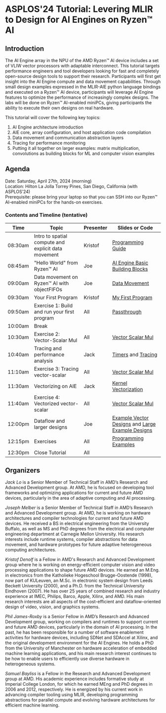 # ASPLOS'24 Tutorial: Levering MLIR to Design for AI Engines on Ryzen™ AI

## Introduction

The AI Engine array in the NPU of the AMD Ryzen™ AI device includes a set of VLIW vector processors with adaptable interconnect. This tutorial targets performance engineers and tool developers looking for fast and completely open-source design tools to support their research. Participants will first get insight into the AI Engine compute and data movement capabilities. Through small design examples expressed in the MLIR-AIE python language bindings and executed on a Ryzen™ AI device, participants will leverage AI Engine features to optimize the performance of increasingly complex designs. The labs will be done on Ryzen™ AI-enabled miniPCs, giving participants the ability to execute their own designs on real hardware.


This tutorial will cover the following key topics:
1. AI Engine architecture introduction 
1. AIE core, array configuration, and host application code compilation
1. Data movement and communication abstraction layers
1. Tracing for performance monitoring
1. Putting it all together on larger examples: matrix multiplication, convolutions as building blocks for ML and computer vision examples 

## Agenda

Date: Saturday, April 27th, 2024 (morning)  
Location: Hilton La Jolla Torrey Pines, San Diego, California (with ASPLOS’24)  
Prerequisite: please bring your laptop so that you can SSH into our Ryzen™ AI-enabled miniPCs for the hands-on exercises.

### Contents and Timeline (tentative)

| Time | Topic | Presenter | Slides or Code |
|------|-------|-----------|----------------|
| 08:30am | Intro to spatial compute and explicit data movement | Kristof | [Programming Guide](../../programming_guide/) |
| 08:45am | "Hello World" from Ryzen™ AI | Joe | [AI Engine Basic Building Blocks](../../programming_guide/section-1/) |
| 09:00am | Data movement on Ryzen™ AI with objectFIFOs | Joe | [Data Movement](../../programming_guide/section-2/) |
| 09:30am | Your First Program | Kristof | [My First Program](../../programming_guide/section-3) |
| 09:50am | Exercise 1: Build and run your first program | All | [Passthrough](../../programming_examples/basic/passthrough_kernel/) |
| 10:00am | Break | | |
| 10:30am | Exercise 2: Vector-Scalar Mul | All | [Vector Scalar Mul](../../programming_examples/basic/vector_scalar_mul/) |
| 10:40am | Tracing and performance analysis | Jack | [Timers](../../programming_guide/section-4/section-4a/) and [Tracing](../../programming_guide/section-4/section-4b/) |
| 11:10am | Exercise 3: Tracing vector-scalar | All | [Vector Scalar Mul](../../programming_examples/basic/vector_scalar_mul/) |
| 11:30am | Vectorizing on AIE | Jack | [Kernel Vectorization](../../programming_guide/section-4/section-4c/) |
| 11:40am | Exercise 4: Vectorized vector-scalar | All | [Vector Scalar Mul](../../programming_examples/basic/vector_scalar_mul/) |
| 12:00pm | Dataflow and larger designs | Joe | [Example Vector Designs](../../programming_guide/section-5/) and [Large Example Designs](../../programming_guide/section-6/) |
| 12:15pm | Exercises | All | [Programming Examples](../../programming_examples/) |
| 12:30pm | Close Tutorial | All | |


## Organizers

*Jack Lo* is a Senior Member of Technical Staff in AMD’s Research and Advanced Development group. At AMD, he is focused on developing tool frameworks and optimizing applications for current and future AMD devices, particularly in the area of adaptive computing and AI processing. 

*Joseph Melber* is a Senior Member of Technical Staff in AMD’s Research and Advanced Development group. At AMD, he is working on hardware architectures and compiler technologies for current and future AMD devices. He received a BS in electrical engineering from the University Buffalo, as well as MS and PhD degrees from the electrical and computer engineering department at Carnegie Mellon University. His research interests include runtime systems, compiler abstractions for data movement, and hardware prototypes for future adaptive heterogeneous computing architectures.

*Kristof Denolf* is a Fellow in AMD's Research and Advanced Development group where he is working on energy-efficient computer vision and video processing applications to shape future AMD devices. He earned an M.Eng. in electronics from the Katholieke Hogeschool Brugge-Oostende (1998), now part of KULeuven, an M.Sc. in electronic system design from Leeds Beckett University (2000), and a Ph.D. from the Technical University Eindhoven (2007). He has over 25 years of combined research and industry experience at IMEC, Philips, Barco, Apple, Xilinx, and AMD. His main research interests are all aspects of the cost-efficient and dataflow-oriented design of video, vision, and graphics systems.

*Phil James-Roxby* is a Senior Fellow in AMD’s Research and Advanced Development group, working on compilers and runtimes to support current and future AMD devices, particularly in the domain of AI processing.  In the past, he has been responsible for a number of software enablement activities for hardware devices, including SDNet and SDAccel at Xilinx, and the original development environment for the AI Engines.  He holds a PhD from the University of Manchester on hardware acceleration of embedded machine learning applications, and his main research interest continues to be how to enable users to efficiently use diverse hardware in heterogeneous systems.

*Samuel Bayliss* is a Fellow in the Research and Advanced Development group at AMD. His academic experience includes formative study at Imperial College London, for which he earned MEng and PhD degrees in 2006 and 2012, respectively. He is energized by his current work in advancing compiler tooling using MLIR, developing programming abstractions for parallel compute and evolving hardware architectures for efficient machine learning.